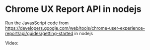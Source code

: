 # Chrome UX Report API in nodejs

Run the JavasScript code from https://developers.google.com/web/tools/chrome-user-experience-report/api/guides/getting-started in nodejs

Video: 